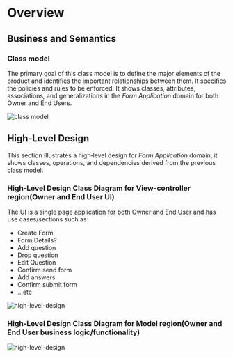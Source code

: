 # Overview

## Business and Semantics

### Class model

The primary goal of this class model is to define the major elements of the product and identifies the important
relationships between them. It specifies the policies and rules to be enforced. It shows classes, attributes,
associations, and generalizations in the _Form Application_ domain for both Owner and End Users.

![class model](https://user-images.githubusercontent.com/26156279/167326362-a0c55850-5b15-481c-9d91-b5c7abee88b4.png)

## High‐Level Design

This section illustrates a high‐level design for _Form Application_ domain, it shows classes, operations, and
dependencies derived from the previous class model.

### High‐Level Design Class Diagram for View-controller region(Owner and End User UI)

The UI is a single page application for both Owner and End User and has use cases/sections such as:

- Create Form
- Form Details?
- Add question
- Drop question
- Edit Question
- Confirm send form
- Add answers
- Confirm submit form
- ...etc

![high-level-design](https://user-images.githubusercontent.com/26156279/167331658-ebbe2a38-21db-4e86-8ced-db0c2c28ed70.png)

### High‐Level Design Class Diagram for Model region(Owner and End User business logic/functionality)

![high-level-design](https://user-images.githubusercontent.com/26156279/167329405-b8d8ea11-b111-41bb-8791-3deaf71634ac.png)

